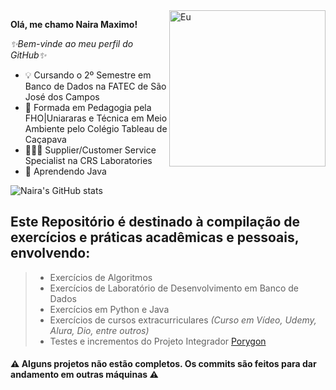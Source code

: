 <img align="right" alt="Eu" height="250" width="250" src="https://user-images.githubusercontent.com/111442399/198363084-f638eebf-99c0-4fa6-87c4-44f73c9abcd0.gif">

**Olá, me chamo Naira Maximo!**

*✨Bem-vinde ao meu perfil do GitHub✨*
- 💡 Cursando o 2º Semestre em Banco de Dados na FATEC de São José dos Campos
- 🧩 Formada em Pedagogia pela FHO|Uniararas e Técnica em Meio Ambiente pelo Colégio Tableau de Caçapava
- 👩🏻‍💻 Supplier/Customer Service Specialist na CRS Laboratories
- 🌱 Aprendendo Java

![Naira's GitHub stats](https://github-readme-stats.vercel.app/api?username=naira-maximo&show_icons=true&theme=radical)

## Este Repositório é destinado à compilação de exercícios e práticas acadêmicas e pessoais, envolvendo:
> - Exercícios de Algoritmos
> - Exercícios de Laboratório de Desenvolvimento em Banco de Dados
> - Exercícios em Python e Java
> - Exercícios de cursos extracurriculares *(Curso em Vídeo, Udemy, Alura, Dio, entre outros)*
> - Testes e incrementos do Projeto Integrador [Porygon](https://github.com/Porygonn/Porygon)
    
#### ⚠️ Alguns projetos não estão completos. Os commits são feitos para dar andamento em outras máquinas ⚠️
